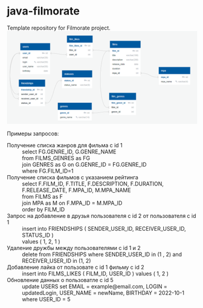 # java-filmorate
Template repository for Filmorate project.
![Схема базы жанных](/QuickDBD.png)

Примеры запросов:  
<dl>
    <dt>Получение списка жанров для фильма с id 1</dt>
    <dd>select FG.GENRE_ID, G.GENRE_NAME <br/>
        from FILMS_GENRES as FG  <br/>
        join GENRES as G on G.GENRE_ID = FG.GENRE_ID  <br/>
        where FG.FILM_ID=1  </dd>
    <dt>Получение списка фильмов с указанием рейтинга</dt>
    <dd>select F.FILM_ID, F.TITLE, F.DESCRIPTION, F.DURATION, F.RELEASE_DATE, F.MPA_ID, M.MPA_NAME  <br/>
        from FILMS as F<br/>  
        join MPA as M on F.MPA_ID = M.MPA_ID<br/>  
        order by FILM_ID</dd>
    <dt>Запрос на добавление в друзья пользователя с id 2 от пользователя с id 1</dt>
    <dd>insert into FRIENDSHIPS ( SENDER_USER_ID, RECEIVER_USER_ID, STATUS_ID ) <br/> 
        values ( 1, 2, 1 )</dd>
    <dt>Удаление дружбы между пользователями с id 1 и 2</dt>
    <dd>delete from FRIENDSHIPS where SENDER_USER_ID in (1 , 2) and RECEIVER_USER_ID in (1, 2) </dd>
    <dt>Добавление лайка от пользовате с id 1 фильму с id 2</dt>
    <dd>insert into FILMS_LIKES ( FILM_ID, USER_ID )   
        values ( 1, 2 )</dd>
    <dt>Обновление данных  о пользоватле с id 5</dt>
    <dd>update USERS set EMAIL = example@email.com, LOGIN = updatedLogin, USER_NAME = newName, BIRTHDAY = 2022-10-1 where USER_ID = 5 </dd>
</dl>


